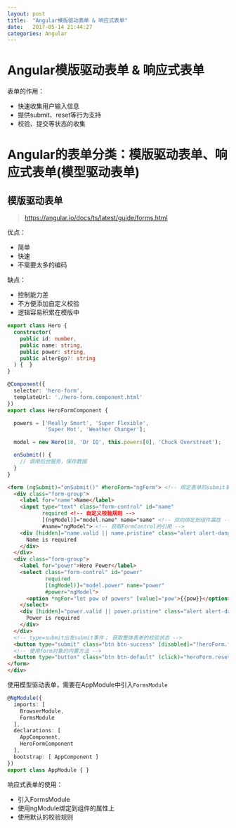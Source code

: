 ```yaml
---
layout: post
title:  "Angular模版驱动表单 & 响应式表单"
date:   2017-05-14 21:44:27
categories: Angular
---
```


# Angular模版驱动表单 & 响应式表单

表单的作用：
- 快速收集用户输入信息
- 提供submit、reset等行为支持
- 校验、提交等状态的收集

# Angular的表单分类：模版驱动表单、响应式表单(模型驱动表单)

## 模版驱动表单
> https://angular.io/docs/ts/latest/guide/forms.html

优点：
- 简单
- 快速
- 不需要太多的编码

缺点：
- 控制能力差
- 不方便添加自定义校验
- 逻辑容易积累在模版中

```ts
export class Hero {
  constructor(
    public id: number,
    public name: string,
    public power: string,
    public alterEgo?: string
  ) {  }
}

@Component({
  selector: 'hero-form',
  templateUrl: './hero-form.component.html'
})
export class HeroFormComponent {

  powers = ['Really Smart', 'Super Flexible',
            'Super Hot', 'Weather Changer'];

  model = new Hero(18, 'Dr IQ', this.powers[0], 'Chuck Overstreet');

  onSubmit() { 
    // 调用后台服务，保存数据
  }
}
```

```html
<form (ngSubmit)="onSubmit()" #heroForm="ngForm"> <!-- 绑定表单的submit事件 -->
  <div class="form-group">
    <label for="name">Name</label>
    <input type="text" class="form-control" id="name"
           required <!-- 自定义校验规则 -->
           [(ngModel)]="model.name" name="name" <!-- 双向绑定到组件属性 -->
           #name="ngModel"> <!-- 获取FormControl的引用 -->
    <div [hidden]="name.valid || name.pristine" class="alert alert-danger"> <!-- 根据输入状态控制提示信息 -->
      Name is required
    </div>
  </div>
  <div class="form-group">
    <label for="power">Hero Power</label>
    <select class="form-control" id="power"
            required
            [(ngModel)]="model.power" name="power"
            #power="ngModel">
      <option *ngFor="let pow of powers" [value]="pow">{{pow}}</option> <!-- 显示下拉选项 -->
    </select>
    <div [hidden]="power.valid || power.pristine" class="alert alert-danger">
      Power is required
    </div>
  </div>
  <!-- type=submit出发submit事件； 获取整体表单的校验状态 -->
  <button type="submit" class="btn btn-success" [disabled]="!heroForm.form.valid">Submit</button> 
  <!-- 使用form对象的内置方法 -->
  <button type="button" class="btn btn-default" (click)="heroForm.reset()">Reset</button>
</form>
</div>
```

使用模型驱动表单，需要在AppModule中引入`FormsModule`

```ts
@NgModule({
  imports: [
    BrowserModule,
    FormsModule
  ],
  declarations: [
    AppComponent,
    HeroFormComponent
  ],
  bootstrap: [ AppComponent ]
})
export class AppModule { }
```

响应式表单的使用：
- 引入FormsModule
- 使用ngModule绑定到组件的属性上
- 使用默认的校验规则
